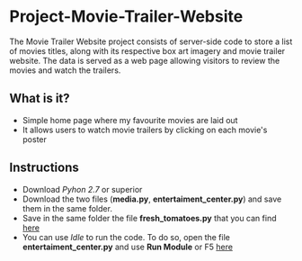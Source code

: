 # Project-Movie-Trailer-Website
The Movie Trailer Website project consists of server-side code to store a list of movies titles, along with its respective box art imagery and movie trailer website. The data is served as a web page allowing visitors to review the movies and watch the trailers.
## What is it?
- Simple home page where my favourite movies are laid out
- It allows users to watch movie trailers by clicking on each movie's poster
## Instructions
- Download _Pyhon 2.7_ or superior
- Download the two files (**media.py**, **entertaiment_center.py**) and save them in the same folder.
- Save in the same folder the file **fresh_tomatoes.py** that you can find <a href="https://github.com/Carlinina/ud036_StarterCode">here</a>
- You can use _Idle_ to run the code. To do so, open the file **entertaiment_center.py** and use **Run Module** or F5
<a href="https://github.com/Carlinina/ud036_StarterCode">here</a>
